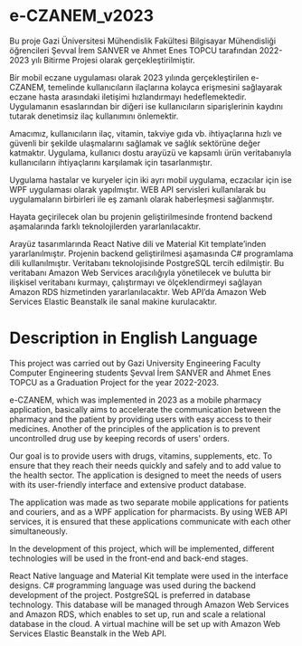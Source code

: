 # e-CZANEM_v2023


Bu proje Gazi Üniversitesi Mühendislik Fakültesi Bilgisayar Mühendisliği öğrencileri Şevval İrem SANVER ve Ahmet Enes TOPCU tarafından 2022-2023 yılı Bitirme Projesi olarak gerçekleştirilmiştir.

Bir mobil eczane uygulaması olarak 2023 yılında gerçekleştirilen e-CZANEM, temelinde kullanıcıların ilaçlarına kolayca erişmesini sağlayarak eczane hasta arasındaki iletişimi hızlandırmayı hedeflemektedir. Uygulamanın esaslarından bir diğeri ise kullanıcıların siparişlerinin kaydını tutarak denetimsiz ilaç kullanımını önlemektir.

Amacımız, kullanıcıların ilaç, vitamin, takviye gıda vb. ihtiyaçlarına hızlı ve güvenli bir şekilde ulaşmalarını sağlamak ve sağlık sektörüne değer katmaktır.
Uygulama, kullanıcı dostu arayüzü ve kapsamlı ürün veritabanıyla kullanıcıların ihtiyaçlarını karşılamak için tasarlanmıştır.

Uygulama hastalar ve kuryeler için iki ayrı mobil uygulama, eczacılar için ise WPF uygulaması olarak yapılmıştır. WEB API servisleri kullanılarak bu uygulamaların birbirleri ile eş zamanlı olarak haberleşmesi sağlanmıştır.

Hayata geçirilecek olan bu projenin geliştirilmesinde frontend backend aşamalarında farklı teknolojilerden yararlanılacaktır.

Arayüz tasarımlarında React Native dili ve Material Kit template’inden yararlanılmıştır. Projenin backend geliştirilmesi aşamasında C# programlama dili kullanılmıştır. Veritabanı teknolojisinde PostgreSQL tercih edilmiştir. Bu veritabanı Amazon Web Services aracılığıyla yönetilecek ve bulutta bir ilişkisel veritabanı kurmayı, çalıştırmayı ve ölçeklendirmeyi sağlayan Amazon RDS hizmetinden yararlanılacaktır. Web API’da Amazon Web Services Elastic Beanstalk ile sanal makine kurulacaktır.



# Description in English Language


This project was carried out by Gazi University Engineering Faculty Computer Engineering students Şevval İrem SANVER and Ahmet Enes TOPCU as a Graduation Project for the year 2022-2023.

e-CZANEM, which was implemented in 2023 as a mobile pharmacy application, basically aims to accelerate the communication between the pharmacy and the patient by providing users with easy access to their medicines. Another of the principles of the application is to prevent uncontrolled drug use by keeping records of users' orders.

Our goal is to provide users with drugs, vitamins, supplements, etc. To ensure that they reach their needs quickly and safely and to add value to the health sector. The application is designed to meet the needs of users with its user-friendly interface and extensive product database.

The application was made as two separate mobile applications for patients and couriers, and as a WPF application for pharmacists. By using WEB API services, it is ensured that these applications communicate with each other simultaneously.

In the development of this project, which will be implemented, different technologies will be used in the front-end and back-end stages.

React Native language and Material Kit template were used in the interface designs. C# programming language was used during the backend development of the project. PostgreSQL is preferred in database technology. This database will be managed through Amazon Web Services and Amazon RDS, which enables to set up, run and scale a relational database in the cloud. A virtual machine will be set up with Amazon Web Services Elastic Beanstalk in the Web API.
